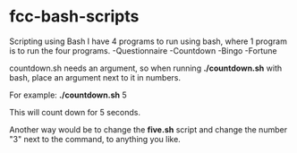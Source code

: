 # fcc-bash-scripts
Scripting using Bash
I have 4 programs to run using bash, where 1 program is to run the four programs.
-Questionnaire
-Countdown
-Bingo
-Fortune

countdown.sh needs an argument, so when running **./countdown.sh** with bash, place an argument next to it in numbers.

For example:
**./countdown.sh** 5

This will count down for 5 seconds.

Another way would be to change the **five.sh** script and change the number "3" next to the command, to anything you like.
